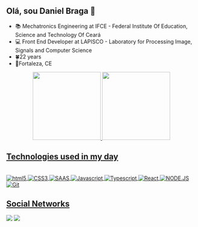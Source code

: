 ## Olá, sou Daniel Braga 👋

- 📚 Mechatronics Engineering at IFCE - Federal Institute Of Education, Science and Technology Of Ceará
- 💻 Front End Developer at LAPISCO - Laboratory for Processing Image, Signals and Computer Science
- 🍀22 years
- 📍Fortaleza, CE  

<div align="center">
  <a href="https://github.com/danielbragga">
  <img height="180em" src="https://github-readme-stats.vercel.app/api?username=danielbragga&show_icons=true&theme=react&include_all_commits=true&count_private=true"/>
  <img height="180em" src="https://github-readme-stats.vercel.app/api/top-langs/?username=danielbragga&layout=compact&langs_count=7&theme=react"/>
</div>
  
## Technologies used in my day

<div style="display: inline_block"> <br/>
<img align="center" alt="html5" src="https://img.shields.io/badge/HTML5-E34F26?style=for-the-badge&logo=html5&logoColor=white"/>
<img align="center" alt="CSS3" src="https://img.shields.io/badge/CSS3-1572B6?style=for-the-badge&logo=css3&logoColor=white"/>
<img align="center" alt="SAAS" src="https://img.shields.io/badge/Sass-CC6699?style=for-the-badge&logo=sass&logoColor=white"/>
<img align="center" alt="Javascript" src="https://img.shields.io/badge/JavaScript-323330?style=for-the-badge&logo=javascript&logoColor=F7DF1E"/>
<img align="center" alt="Typescript" src="https://img.shields.io/badge/TypeScript-007ACC?style=for-the-badge&logo=typescript&logoColor=white"/>
<img align="center" alt="React" src="https://img.shields.io/badge/React-20232A?style=for-the-badge&logo=react&logoColor=61DAFB"/>
<img align="center" alt="NODE.JS" src="https://img.shields.io/badge/Node.js-43853D?style=for-the-badge&logo=node.js&logoColor=white"/>
<img align="center" alt="Git" src="https://img.shields.io/badge/GIT-E44C30?style=for-the-badge&logo=git&logoColor=white"/>
  
  
  

</div>

## Social Networks

<div>
<a href = "mailto:danielbraga20_@hotmail.com"><img src="https://img.shields.io/badge/Gmail-D14836?style=for-the-badge&logo=gmail&logoColor=white" target="_blank"></a>
<a href="https://www.linkedin.com/in/daniel-braga-12b0551b7/" target="_blank"><img src="https://img.shields.io/badge/-LinkedIn-%230077B5?style=for-the-badge&logo=linkedin&logoColor=white" target="_blank"></a>
  
  
</div>
